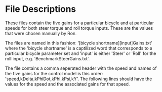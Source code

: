 File Descriptions
=================
These files contain the five gains for a particular bicycle and at particular
speeds for both steer torque and roll torque inputs. These are the values that
were chosen manually by Ron.

The files are named in this fashion: '[bicycle shortname][input]Gains.txt'
where the 'bicycle shortname' is a captilized word that corresponds to a
particular bicycle parameter set and 'input' is either 'Steer' or 'Roll' for
the roll input, e.g. 'BenchmarkSteerGains.txt'.

The file contains a comma seperated header with the speed and names of the five
gains for the control model is this order: 'speed,kDelta,kPhiDot,kPhi,kPsi,kY'.
The following lines should have the values for the speed and the associated
gains for that speed.
